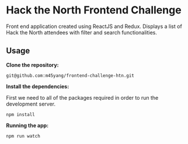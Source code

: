 # Hack the North Frontend Challenge 

Front end application created using ReactJS and Redux. Displays a list of Hack the North attendees with filter and search functionalities.

## Usage

__Clone the repository:__

`git@github.com:m45yang/frontend-challenge-htn.git`

__Install the dependencies:__

First we need to all of the packages required in order to run the development server.

`npm install`

__Running the app:__

`npm run watch`
